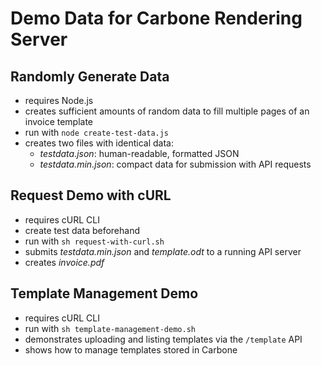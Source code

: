 # Demo Data for Carbone Rendering Server

## Randomly Generate Data

- requires Node.js
- creates sufficient amounts of random data to fill multiple pages of an invoice template
- run with `node create-test-data.js`
- creates two files with identical data:
  - _testdata.json_: human-readable, formatted JSON
  - _testdata.min.json_: compact data for submission with API requests

## Request Demo with cURL

- requires cURL CLI
- create test data beforehand
- run with `sh request-with-curl.sh`
- submits _testdata.min.json_ and _template.odt_ to a running API server
- creates _invoice.pdf_

## Template Management Demo

- requires cURL CLI
- run with `sh template-management-demo.sh`
- demonstrates uploading and listing templates via the `/template` API
- shows how to manage templates stored in Carbone
